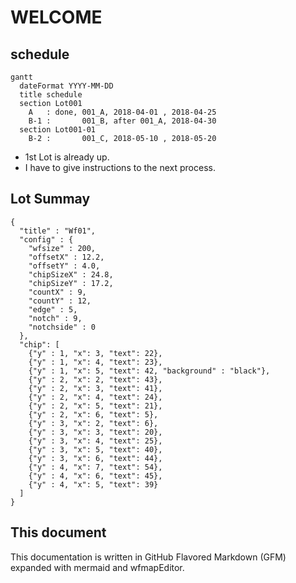 # WELCOME

## schedule

```mermaid
gantt
  dateFormat YYYY-MM-DD
  title schedule
  section Lot001
    A   : done, 001_A, 2018-04-01 , 2018-04-25
    B-1 :       001_B, after 001_A, 2018-04-30
  section Lot001-01
    B-2 :       001_C, 2018-05-10 , 2018-05-20
```

- 1st Lot is already up.
- I have to give instructions to the next process.

## Lot Summay

```wfmap
{
  "title" : "Wf01",
  "config" : {
    "wfsize" : 200,
    "offsetX" : 12.2,
    "offsetY" : 4.0,
    "chipSizeX" : 24.8,
    "chipSizeY" : 17.2,
    "countX" : 9,
    "countY" : 12,
    "edge" : 5,
    "notch" : 9,
    "notchside" : 0
  },
  "chip": [
    {"y" : 1, "x": 3, "text": 22},
    {"y" : 1, "x": 4, "text": 23},
    {"y" : 1, "x": 5, "text": 42, "background" : "black"},
    {"y" : 2, "x": 2, "text": 43},
    {"y" : 2, "x": 3, "text": 41},
    {"y" : 2, "x": 4, "text": 24},
    {"y" : 2, "x": 5, "text": 21},
    {"y" : 2, "x": 6, "text": 5},
    {"y" : 3, "x": 2, "text": 6},
    {"y" : 3, "x": 3, "text": 20},
    {"y" : 3, "x": 4, "text": 25},
    {"y" : 3, "x": 5, "text": 40},
    {"y" : 3, "x": 6, "text": 44},
    {"y" : 4, "x": 7, "text": 54},
    {"y" : 4, "x": 6, "text": 45},
    {"y" : 4, "x": 5, "text": 39}
  ]
}
```

## This document

This documentation is written in GitHub Flavored Markdown (GFM) expanded with mermaid and wfmapEditor.
